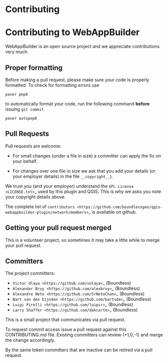 Contributing
============

Contributing to WebAppBuilder
=============================

WebAppBuilder is an open source project and we appreciate contributions very
much.

Proper formatting
-----------------

Before making a pull request, please make sure your code is properly formatted.
To check for formatting errors use

    paver pep8

to automatically format your code, run the following command **before** issuing
`git commit`

    paver autopep8

Pull Requests
-------------

Pull requests are welcome:

* For small changes (under a file in size) a committer can apply the fix on
your behalf.

* For changes over one file in size we ask that you add your details (or your
employer details) in the file ``__copyright__``).

We trust you (and your employer) understand the `GPL License <LICENSE.txt>`_
used by this plugin and QGIS. This is why we asks you note your copyright
details above.

The complete list of `contributors <https://github.com/boundlessgeo/qgis-webappbuilder-plugin/network/members>`_ is available on github.

Getting your pull request merged
--------------------------------

This is a volunteer project, so sometimes it may take a little while to merge
your pull request.

Committers
----------

The project committers:

* `Victor Olaya <https://github.com/volaya>`_ (Boundless)
* `Alexander Bruy <https://github.com/alexbruy>`_ (Boundless)
* `Alexandre Neto <https://github.com/SrNetoChan>`_ (Boundless)
* `Bart van den Eijnden <https://github.com/bartvde>`_ (Boundless)
* `Luigi Pirelli <https://github.com/luipir>`_ (Boundless)
* `Larry Shaffer <https://github.com/dakcarto>`_ (Boundless)

This is a small project that communicates via pull request.

To request commit access issue a pull request against this CONTRIBUTING.md
file. Existing committers can review (+1,0,-1) and merge the change accordingly.

By the same token committers that are inactive can be retired via a pull request.

